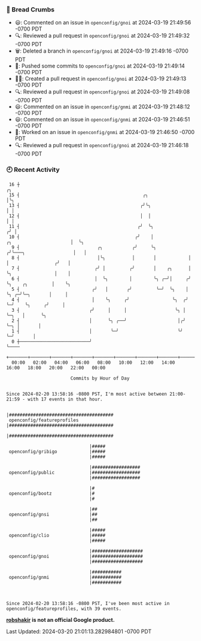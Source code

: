### 🍞 Bread Crumbs

 * 😃: Commented on an issue in `openconfig/gnoi` at 2024-03-19 21:49:56 -0700 PDT
 * 🔍: Reviewed a pull request in  `openconfig/gnoi` at 2024-03-19 21:49:32 -0700 PDT
 * 🗑: Deleted a branch in `openconfig/gnoi` at 2024-03-19 21:49:16 -0700 PDT
 * 🚢: Pushed some commits to `openconfig/gnoi` at 2024-03-19 21:49:14 -0700 PDT
 * ✍🏼: Created a pull request in `openconfig/gnoi` at 2024-03-19 21:49:13 -0700 PDT
 * 🔍: Reviewed a pull request in  `openconfig/gnoi` at 2024-03-19 21:49:08 -0700 PDT
 * 😃: Commented on an issue in `openconfig/gnmi` at 2024-03-19 21:48:12 -0700 PDT
 * 😃: Commented on an issue in `openconfig/gnmi` at 2024-03-19 21:46:51 -0700 PDT
 * 👀: Worked on an issue in `openconfig/gnmi` at 2024-03-19 21:46:50 -0700 PDT
 * 🔍: Reviewed a pull request in  `openconfig/gnoi` at 2024-03-19 21:46:18 -0700 PDT

### 🕘 Recent Activity
```
 16 ┼                                                                                         ╭╮
 15 ┤                                              ╭╮                                         │╰╮
 13 ┤                                             ╭╯╰╮                                        │ │
 12 ┤                                             │  │                                        │ │
 11 ┤                                            ╭╯  ╰╮                                      ╭╯ │
 10 ┤                                           ╭╯    │              ╭╮                      │  ╰╮
  9 ┤                             ╭╮           ╭╯     ╰╮            ╭╯╰───╮                  │   │
  8 ┤                             │╰╮          │       │            │     │                 ╭╯   │
  7 ┤                            ╭╯ │         ╭╯       │    ╭╮      │     ╰╮                │    │
  6 ┤                            │  ╰╮        │        ╰╮ ╭─╯│     ╭╯      ╰╮    ╭╮         │    ╰╮
  5 ┤                           ╭╯   │       ╭╯         ╰─╯  ╰╮    │        ╰╮ ╭─╯╰─╮       │     │
  4 ┤                           │    ╰╮     ╭╯                ╰╮  ╭╯         ╰─╯    ╰╮     ╭╯     │
  3 ┤                          ╭╯     │     │                  ╰╮ │                  ╰─╮   │      ╰╮
  2 ┤                          │      ╰╮ ╭──╯                   │╭╯                    ╰─╮ │       │
  1 ┤                          │       ╰─╯                      ╰╯                       ╰─╯       │
  0 ┼──────────────────────────╯                                                                   ╰────
    +───────+───────+───────+───────+───────+───────+───────+───────+───────+───────+───────+───────+────
  00:00   02:00   04:00   06:00   08:00   10:00   12:00   14:00   16:00   18:00   20:00   22:00   00:00   

						Commits by Hour of Day


Since 2024-02-20 13:58:16 -0800 PST, I'm most active between 21:00-21:59 - with 17 events in that hour.

```



```
                               |#######################################
 openconfig/featureprofiles    |#######################################
                               |#######################################

                               |#####
 openconfig/gribigo            |#####
                               |#####

                               |##################
 openconfig/public             |##################
                               |##################

                               |#
 openconfig/bootz              |#
                               |#

                               |##
 openconfig/gnsi               |##
                               |##

                               |#####
 openconfig/clio               |#####
                               |#####

                               |###################
 openconfig/gnoi               |###################
                               |###################

                               |###########
 openconfig/gnmi               |###########
                               |###########



Since 2024-02-20 13:58:16 -0800 PST, I've been most active in openconfig/featureprofiles, with 39 events.

```
**[robshakir](mailto:robjs@google.com) is not an official Google product.**  


Last Updated: 2024-03-20 21:01:13.282984801 -0700 PDT
